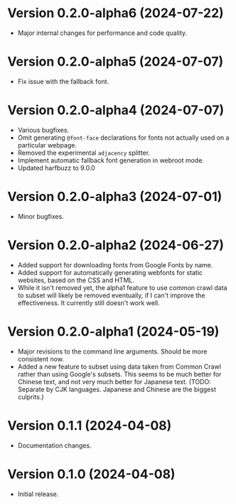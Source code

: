# Version 0.2.0-alpha6 (2024-07-22)

* Major internal changes for performance and code quality.

# Version 0.2.0-alpha5 (2024-07-07)

* Fix issue with the fallback font.

# Version 0.2.0-alpha4 (2024-07-07)

* Various bugfixes.
* Omit generating `@font-face` declarations for fonts not actually used on a particular webpage.
* Removed the experimental `adjacency` splitter.
* Implement automatic fallback font generation in webroot mode.
* Updated harfbuzz to 9.0.0

# Version 0.2.0-alpha3 (2024-07-01)

* Minor bugfixes.

# Version 0.2.0-alpha2 (2024-06-27)

* Added support for downloading fonts from Google Fonts by name.
* Added support for automatically generating webfonts for static websites, based on the CSS and HTML.
* While it isn't removed yet, the alpha1 feature to use common crawl data to subset will likely be removed eventually, if I can't improve the effectiveness. It currently still doesn't work well.

# Version 0.2.0-alpha1 (2024-05-19)

* Major revisions to the command line arguments. Should be more consistent now.
* Added a new feature to subset using data taken from Common Crawl rather than using Google's subsets. This seems to be much better for Chinese text, and not very much better for Japanese text. (TODO: Separate by CJK languages. Japanese and Chinese are the biggest culprits.)

# Version 0.1.1 (2024-04-08)

* Documentation changes.

# Version 0.1.0 (2024-04-08)

* Initial release.
